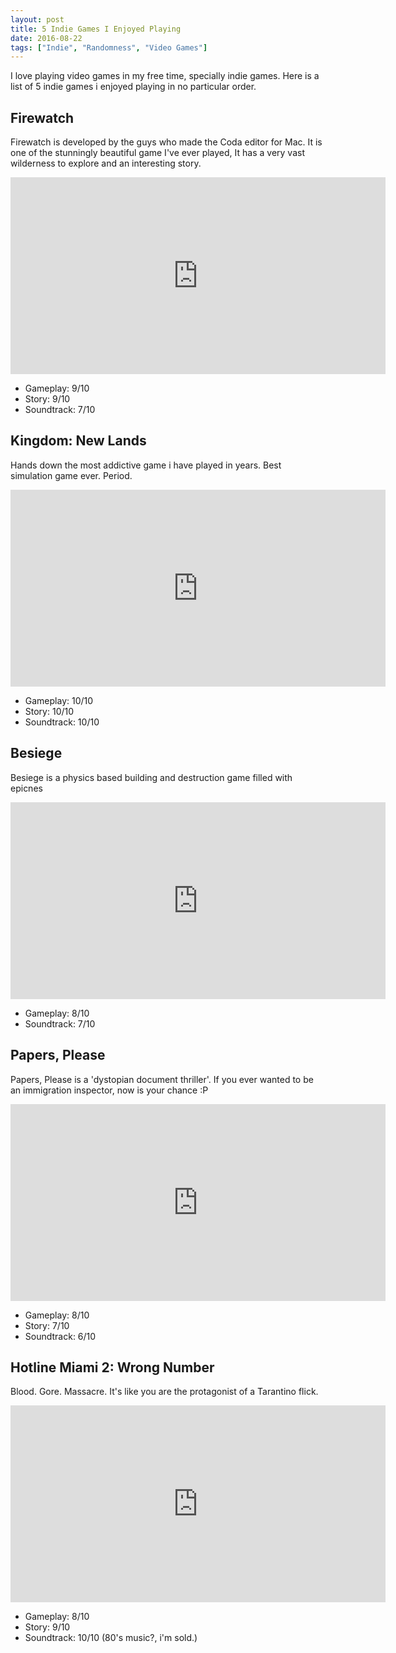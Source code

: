 ```yaml
---
layout: post
title: 5 Indie Games I Enjoyed Playing
date: 2016-08-22
tags: ["Indie", "Randomness", "Video Games"]
---
```


I love playing video games in my free time, specially indie games. Here is a list of 5 indie games i enjoyed playing in no particular order.

## Firewatch

Firewatch is developed by the guys who made the Coda editor for Mac. It is one of the stunningly beautiful game I've ever played, It has a very vast wilderness to explore and an interesting story.

<iframe width="600" height="315" src="https://www.youtube.com/embed/kZX3MgsRb0A" frameborder="0" allowfullscreen></iframe>

- Gameplay: 9/10
- Story: 9/10
- Soundtrack: 7/10

## Kingdom: New Lands

Hands down the most addictive game i have played in years. Best simulation game ever. Period.

<iframe width="600" height="315" src="https://www.youtube.com/embed/x170xAiKF1s" frameborder="0" allowfullscreen></iframe>

- Gameplay: 10/10
- Story: 10/10
- Soundtrack: 10/10

## Besiege

Besiege is a physics based building and destruction game filled with epicnes

<iframe width="600" height="315" src="https://www.youtube.com/embed/n-aG7E9gTNI" frameborder="0" allowfullscreen></iframe>

- Gameplay: 8/10
- Soundtrack: 7/10

## Papers, Please

Papers, Please is a 'dystopian document thriller'. If you ever wanted to be an immigration inspector, now is your chance :P

<iframe width="600" height="315" src="https://www.youtube.com/embed/_QP5X6fcukM" frameborder="0" allowfullscreen></iframe>

- Gameplay: 8/10
- Story: 7/10
- Soundtrack: 6/10

## Hotline Miami 2: Wrong Number

Blood. Gore. Massacre. It's like you are the protagonist of a Tarantino flick.

<iframe width="600" height="315" src="https://www.youtube.com/embed/PAhRtGPjvnU" frameborder="0" allowfullscreen></iframe>

- Gameplay: 8/10
- Story: 9/10
- Soundtrack: 10/10 (80's music?, i'm sold.)

